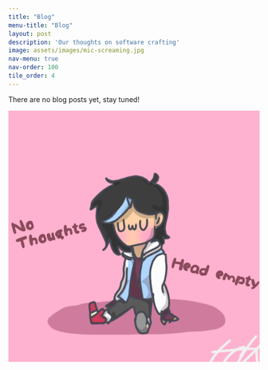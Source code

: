 ```yaml
---
title: "Blog"
menu-title: "Blog"
layout: post
description: 'Our thoughts on software crafting'
image: assets/images/mic-screaming.jpg
nav-menu: true
nav-order: 100
tile_order: 4
---
```


There are no blog posts yet, stay tuned!

![](assets/images/no-thoughts.png)